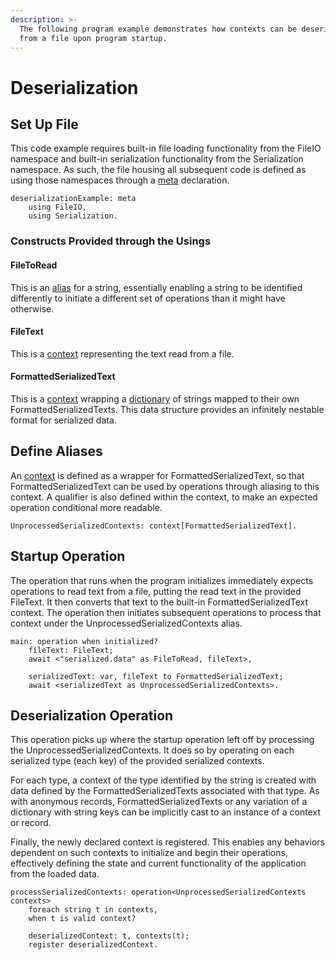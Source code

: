 ```yaml
---
description: >-
  The following program example demonstrates how contexts can be deserialized
  from a file upon program startup.
---
```


# Deserialization

## Set Up File

This code example requires built-in file loading functionality from the FileIO namespace and built-in serialization functionality from the Serialization namespace. As such, the file housing all subsequent code is defined as using those namespaces through a [meta](../annex-c/meta.md) declaration.

```
deserializationExample: meta
    using FileIO,
    using Serialization.
```

### Constructs Provided through the Usings

#### FileToRead

This is an [alias](../annex-c/aliasing.md) for a string, essentially enabling a string to be identified differently to initiate a different set of operations than it might have otherwise.

#### FileText

This is a [context](../annex-c/contexts.md) representing the text read from a file.

#### FormattedSerializedText

This is a [context](../annex-c/contexts.md) wrapping a [dictionary](../annex-c/dictionaries.md) of strings mapped to their own FormattedSerializedTexts. This data structure provides an infinitely nestable format for serialized data.

## Define Aliases

An [context](../annex-c/contexts.md) is defined as a wrapper for FormattedSerializedText, so that FormattedSerializedText can be used by operations through aliasing to this context. A qualifier is also defined within the context, to make an expected operation conditional more readable.

```
UnprocessedSerializedContexts: context[FormattedSerializedText].
```

## Startup Operation

The operation that runs when the program initializes immediately expects operations to read text from a file, putting the read text in the provided FileText. It then converts that text to the built-in FormattedSerializedText context. The operation then initiates subsequent operations to process that context under the UnprocessedSerializedContexts alias.

```
main: operation when initialized?
    fileText: FileText;
    await <"serialized.data" as FileToRead, fileText>,
    
    serializedText: var, fileText to FormattedSerializedText;
    await <serializedText as UnprocessedSerializedContexts>.
```

## Deserialization Operation

This operation picks up where the startup operation left off by processing the UnprocessedSerializedContexts. It does so by operating on each serialized type (each key) of the provided serialized contexts.

For each type, a context of the type identified by the string is created with data defined by the FormattedSerializedTexts associated with that type. As with anonymous records, FormattedSerializedTexts or any variation of a dictionary with string keys can be implicitly cast to an instance of a context or record.

Finally, the newly declared context is registered. This enables any behaviors dependent on such contexts to initialize and begin their operations, effectively defining the state and current functionality of the application from the loaded data.

```
processSerializedContexts: operation<UnprocessedSerializedContexts contexts>
    foreach string t in contexts,
    when t is valid context?
    
    deserializedContext: t, contexts(t);
    register deserializedContext.
```
